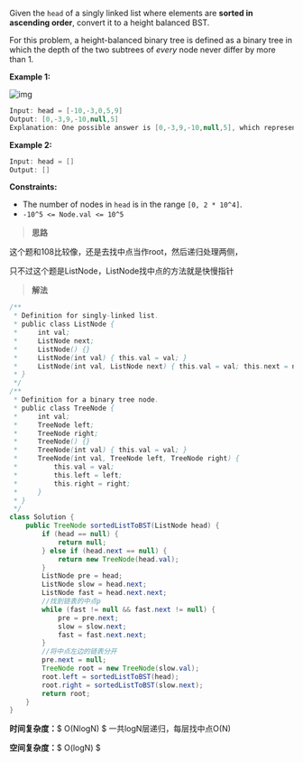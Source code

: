 Given the `head` of a singly linked list where elements are **sorted in ascending order**, convert it to a height balanced BST.

For this problem, a height-balanced binary tree is defined as a binary tree in which the depth of the two subtrees of *every* node never differ by more than 1.

 

**Example 1:**

![img](https://assets.leetcode.com/uploads/2020/08/17/linked.jpg)

```java
Input: head = [-10,-3,0,5,9]
Output: [0,-3,9,-10,null,5]
Explanation: One possible answer is [0,-3,9,-10,null,5], which represents the shown height balanced BST.
```

**Example 2:**

```java
Input: head = []
Output: []
```

 

**Constraints:**

- The number of nodes in `head` is in the range `[0, 2 * 10^4]`.
- `-10^5 <= Node.val <= 10^5`



> **思路**

这个题和108比较像，还是去找中点当作root，然后递归处理两侧，

只不过这个题是ListNode，ListNode找中点的方法就是快慢指针



> **解法**

```java
/**
 * Definition for singly-linked list.
 * public class ListNode {
 *     int val;
 *     ListNode next;
 *     ListNode() {}
 *     ListNode(int val) { this.val = val; }
 *     ListNode(int val, ListNode next) { this.val = val; this.next = next; }
 * }
 */
/**
 * Definition for a binary tree node.
 * public class TreeNode {
 *     int val;
 *     TreeNode left;
 *     TreeNode right;
 *     TreeNode() {}
 *     TreeNode(int val) { this.val = val; }
 *     TreeNode(int val, TreeNode left, TreeNode right) {
 *         this.val = val;
 *         this.left = left;
 *         this.right = right;
 *     }
 * }
 */
class Solution {
    public TreeNode sortedListToBST(ListNode head) {
        if (head == null) {
            return null;
        } else if (head.next == null) {
            return new TreeNode(head.val);
        }
        ListNode pre = head;
        ListNode slow = head.next;
        ListNode fast = head.next.next;
        //找到链表的中点p
        while (fast != null && fast.next != null) {
            pre = pre.next;
            slow = slow.next;
            fast = fast.next.next;
        }
        //将中点左边的链表分开
        pre.next = null;
        TreeNode root = new TreeNode(slow.val);
        root.left = sortedListToBST(head);
        root.right = sortedListToBST(slow.next);
        return root;
    }
}
```

**时间复杂度：**$ O(NlogN) $ 一共logN层递归，每层找中点O(N)

**空间复杂度：**$ O(logN) $
